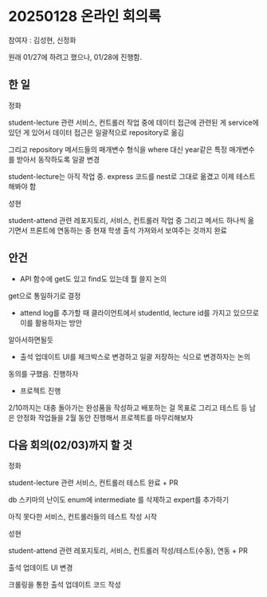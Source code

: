 # 20250128 온라인 회의록

참여자 : 김성현, 신정화

원래 01/27에 하려고 했으나, 01/28에 진행함.

## 한 일

정화

student-lecture 관련 서비스, 컨트롤러 작업 중에 데이터 접근에 관련된 게 service에 있던 게 있어서 데이터 접근은 일괄적으로 repository로 옮김

그리고 repository 메서드들의 매개변수 형식을 where 대신 year같은 특정 매개변수를 받아서 동작하도록 일괄 변경

student-lecture는 아직 작업 중. express 코드를 nest로 그대로 옮겼고 이제 테스트 해봐야 함

성현

student-attend 관련 레포지토리, 서비스, 컨트롤러 작업 중
그리고 메서드 하나씩 옮기면서 프론트에 연동하는 중
현재 학생 출석 가져와서 보여주는 것까지 완료

## 안건

- API 함수에 get도 있고 find도 있는데 뭘 쓸지 논의

get으로 통일하기로 결정

- attend log를 추가할 때 클라이언트에서 studentId, lecture id를 가지고 있으므로 이를 활용하자는 방안

알아서하면될듯

- 출석 업데이트 UI를 체크박스로 변경하고 일괄 저장하는 식으로 변경하자는 논의

동의를 구했음. 진행하자

- 프로젝트 진행

2/10까지는 대충 돌아가는 완성품을 작성하고 배포하는 걸 목표로
그리고 테스트 등 남은 안정화 작업들을 2월 동안 진행해서 프로젝트를 마무리해보자

## 다음 회의(02/03)까지 할 것

정화

student-lecture 관련 서비스, 컨트롤러 테스트 완료 + PR

db 스키마의 난이도 enum에 intermediate 를 삭제하고 expert를 추가하기

아직 못다한 서비스, 컨트롤러들의 테스트 작성 시작

성현

student-attend 관련 레포지토리, 서비스, 컨트롤러 작성/테스트(수동), 연동 + PR

출석 업데이트 UI 변경

크롤링을 통한 출석 업데이트 코드 작성
